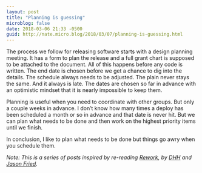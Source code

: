 ```yaml
---
layout: post
title: "Planning is guessing"
microblog: false
date: 2018-03-06 21:33 -0500
guid: http://nate.micro.blog/2018/03/07/planning-is-guessing.html
---
```

The process we follow for releasing software starts with a design planning meeting. It has a form to plan the release and a full grant chart is supposed to be attached to the document. All of this happens before any code is written. The end date is chosen before we get a chance to dig into the details. The schedule always needs to be adjusted. The plain never stays the same. And it always is late. The dates are chosen so far in advance with an optimistic mindset that it is nearly impossible to keep them.

Planning is useful when you need to coordinate with other groups. But only a couple weeks in advance. I don’t know how many times a deploy has been scheduled a month or so in advance and that date is never hit. But we can plan what needs to be done and then work on the highest priority items until we finish.

In conclusion, I like to plan what needs to be done but things go awry when you schedule them.

_Note: This is a series of posts inspired by re-reading [Rework](https://basecamp.com/books/rework), by [DHH](https://twitter.com/dhh) and [Jason Fried](https://twitter.com/jasonfried)._
